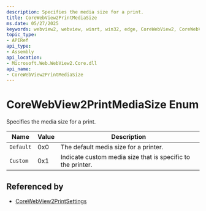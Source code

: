 ```yaml
---
description: Specifies the media size for a print.
title: CoreWebView2PrintMediaSize
ms.date: 05/27/2025
keywords: webview2, webview, winrt, win32, edge, CoreWebView2, CoreWebView2Controller, browser control, edge html, CoreWebView2PrintMediaSize
topic_type:
- APIRef
api_type:
- Assembly
api_location:
- Microsoft.Web.WebView2.Core.dll
api_name:
- CoreWebView2PrintMediaSize
---
```


# CoreWebView2PrintMediaSize Enum

Specifies the media size for a print.

| Name |  Value | Description |
|--|--|--|
|`Default` | 0x0  |  The default media size for a printer.|
|`Custom` | 0x1  |  Indicate custom media size that is specific to the printer.|


## Referenced by

- [CoreWebView2PrintSettings](corewebview2printsettings.md)
